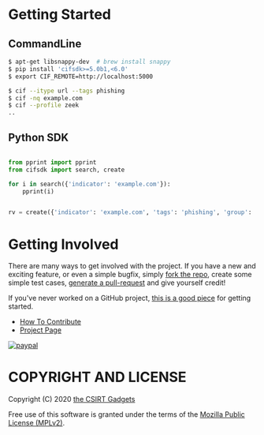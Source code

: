 # Getting Started
## CommandLine
```bash
$ apt-get libsnappy-dev  # brew install snappy
$ pip install 'cifsdk>=5.0b1,<6.0'
$ export CIF_REMOTE=http://localhost:5000

$ cif --itype url --tags phishing
$ cif -nq example.com
$ cif --profile zeek
..
```

## Python SDK
```python

from pprint import pprint
from cifsdk import search, create

for i in search({'indicator': 'example.com'}):
    pprint(i)


rv = create({'indicator': 'example.com', 'tags': 'phishing', 'group': 'everyone'})


```

# Getting Involved
There are many ways to get involved with the project. If you have a new and exciting feature, or even a simple bugfix, simply [fork the repo](https://help.github.com/articles/fork-a-repo), create some simple test cases, [generate a pull-request](https://help.github.com/articles/using-pull-requests) and give yourself credit!

If you've never worked on a GitHub project, [this is a good piece](https://guides.github.com/activities/contributing-to-open-source) for getting started.

* [How To Contribute](contributing.md)  
* [Project Page](http://csirtgadgets.com/collective-intelligence-framework/)

[![paypal](https://www.paypalobjects.com/en_US/i/btn/btn_donateCC_LG.gif)](https://www.paypal.com/cgi-bin/webscr?cmd=_s-xclick&hosted_button_id=YZPQXDLNYZZ3W)

# COPYRIGHT AND LICENSE

Copyright (C) 2020 [the CSIRT Gadgets](http://csirtgadgets.com)

Free use of this software is granted under the terms of the [Mozilla Public License (MPLv2)](https://www.mozilla.org/en-US/MPL/2.0/).
